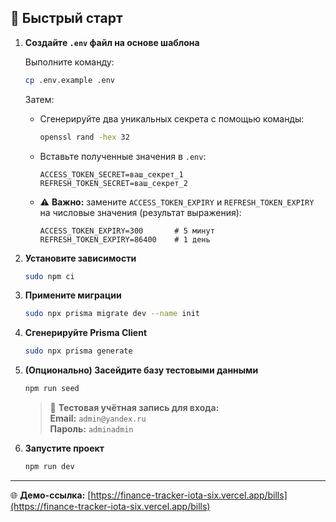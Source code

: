 ## 🚀 Быстрый старт

1. **Создайте `.env` файл на основе шаблона**

   Выполните команду:

   ```bash
   cp .env.example .env
   ```

   Затем:

   - Сгенерируйте два уникальных секрета с помощью команды:

     ```bash
     openssl rand -hex 32
     ```

   - Вставьте полученные значения в `.env`:

     ```env
     ACCESS_TOKEN_SECRET=ваш_секрет_1
     REFRESH_TOKEN_SECRET=ваш_секрет_2
     ```

   - ⚠️ **Важно:** замените `ACCESS_TOKEN_EXPIRY` и `REFRESH_TOKEN_EXPIRY` на числовые значения (результат выражения):

     ```env
     ACCESS_TOKEN_EXPIRY=300       # 5 минут
     REFRESH_TOKEN_EXPIRY=86400    # 1 день
     ```

2. **Установите зависимости**

   ```bash
   sudo npm ci
   ```

3. **Примените миграции**

   ```bash
   sudo npx prisma migrate dev --name init
   ```

4. **Сгенерируйте Prisma Client**

   ```bash
   sudo npx prisma generate
   ```

5. **(Опционально) Засейдите базу тестовыми данными**

   ```bash
   npm run seed
   ```
   > 🧪 **Тестовая учётная запись для входа:**  
   > **Email:** `admin@yandex.ru`  
   > **Пароль:** `adminadmin`

6. **Запустите проект**

   ```bash
   npm run dev
   ```

---
🌐 **Демо-ссылка:** [https://finance-tracker-iota-six.vercel.app/bills](https://finance-tracker-iota-six.vercel.app/bills)